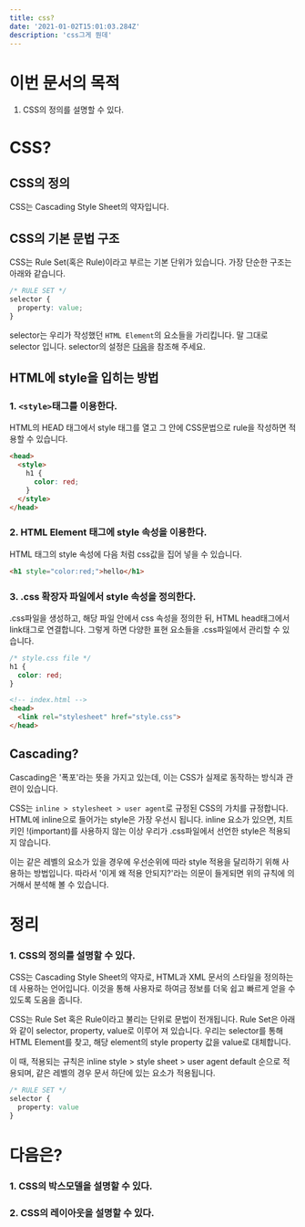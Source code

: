 ```yaml
---
title: css?
date: '2021-01-02T15:01:03.284Z'
description: 'css그게 뭔데'
---
```

# 이번 문서의 목적
1. CSS의 정의를 설명할 수 있다.

# CSS?
## CSS의 정의
CSS는 Cascading Style Sheet의 약자입니다.

## CSS의 기본 문법 구조
CSS는 Rule Set(혹은 Rule)이라고 부르는 기본 단위가 있습니다. 가장 단순한 구조는 아래와 같습니다.

```CSS
/* RULE SET */
selector {
  property: value;
}
```
selector는 우리가 작성했던 `HTML Element`의 요소들을 가리킵니다. 말 그대로 selector 입니다. selector의 설정은 [다음](https://developer.mozilla.org/ko/docs/Web/CSS/CSS_Selectors)을 참조해 주세요.

## HTML에 style을 입히는 방법
### 1. `<style>`태그를 이용한다.
HTML의 HEAD 태그에서 style 태그를 열고 그 안에 CSS문법으로 rule을 작성하면 적용할 수 있습니다.
```HTML
<head>
  <style>
    h1 {
      color: red;
    }
  </style>
</head>
```

### 2. HTML Element 태그에 style 속성을 이용한다.
HTML 태그의 style 속성에 다음 처럼 css값을 집어 넣을 수 있습니다.
```HTML
<h1 style="color:red;">hello</h1>
```

### 3. .css 확장자 파일에서 style 속성을 정의한다.
.css파일을 생성하고, 해당 파일 안에서 css 속성을 정의한 뒤, HTML head태그에서 link태그로 연결합니다. 그렇게 하면 다양한 표현 요소들을 .css파일에서 관리할 수 있습니다.
``` CSS
/* style.css file */
h1 {
  color: red;
}
```
``` HTML
<!-- index.html -->
<head>
  <link rel="stylesheet" href="style.css">
</head>
```

## Cascading?

Cascading은 '폭포'라는 뜻을 가지고 있는데, 이는 CSS가 실제로 동작하는 방식과 관련이 있습니다.

CSS는 `inline > stylesheet > user agent`로 규정된 CSS의 가치를 규정합니다. HTML에 inline으로 들어가는 style은 가장 우선시 됩니다. inline 요소가 있으면, 치트키인 !(important)를 사용하지 않는 이상 우리가 .css파일에서 선언한 style은 적용되지 않습니다.

이는 같은 레벨의 요소가 있을 경우에 우선순위에 따라 style 적용을 달리하기 위해 사용하는 방법입니다. 따라서 '이게 왜 적용 안되지?'라는 의문이 들게되면 위의 규칙에 의거해서 분석해 볼 수 있습니다.

# 정리
### 1. CSS의 정의를 설명할 수 있다.
CSS는 Cascading Style Sheet의 약자로, HTML과 XML 문서의 스타일을 정의하는데 사용하는 언어입니다. 이것을 통해 사용자로 하여금 정보를 더욱 쉽고 빠르게 얻을 수 있도록 도움을 줍니다.

CSS는 Rule Set 혹은 Rule이라고 불리는 단위로 문법이 전개됩니다. Rule Set은 아래와 같이 selector, property, value로 이루어 져 있습니다. 우리는 selector를 통해 HTML Element를 찾고, 해당 element의 style property 값을 value로 대체합니다.

 이 때, 적용되는 규칙은 inline style > style sheet > user agent default 순으로 적용되며, 같은 레벨의 경우 문서 하단에 있는 요소가 적용됩니다. 

```CSS
/* RULE SET */
selector {
  property: value
}
```

# 다음은?
### 1. CSS의 박스모델을 설명할 수 있다.
### 2. CSS의 레이아웃을 설명할 수 있다.